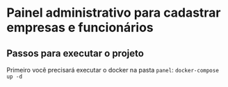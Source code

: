 # Painel administrativo para cadastrar empresas e funcionários

## Passos para executar o projeto
Primeiro você precisará executar o docker na pasta ```panel```:
```docker-compose up -d```
